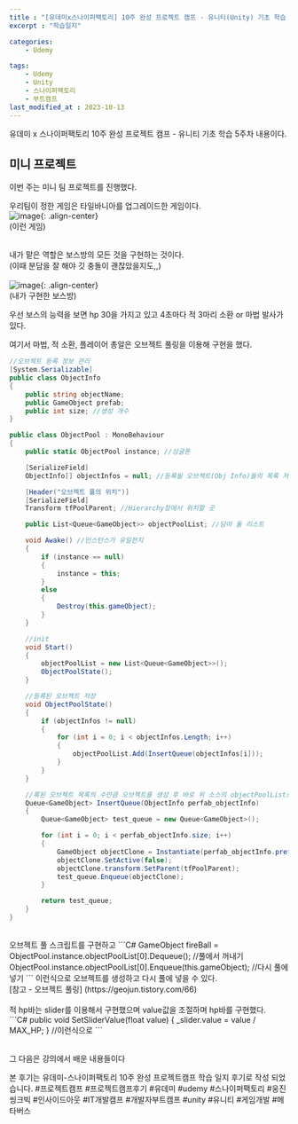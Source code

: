 ```yaml
---
title : "[유데미x스나이퍼팩토리] 10주 완성 프로젝트 캠프 - 유니티(Unity) 기초 학습 5주차"
excerpt : "학습일지"

categories:
    - Udemy

tags:
    - Udemy
    - Unity
    - 스나이퍼팩토리
    - 부트캠프
last_modified_at : 2023-10-13
---
```


유데미 x 스나이퍼팩토리 10주 완성 프로젝트 캠프 - 유니티 기초 학습 5주차 내용이다.<br>

## 미니 프로젝트
이번 주는 미니 팀 프로젝트를 진행했다.<br>

우리팀이 정한 게임은 타일바니아를 업그레이드한 게임이다.<br>
![image](https://github.com/Been98/Been98.github.io/assets/85021523/67e1faa1-9ffc-4762-be90-dac4331a4a76){: .align-center}<br>
(이런 게임)<br><br>

내가 맡은 역할은 보스방의 모든 것을 구현하는 것이다.<br>
(이때 분담을 잘 해야 깃 충돌이 괜찮았을지도,,)<br>
<br>
![image](https://github.com/Been98/Been98.github.io/assets/85021523/b6cadfef-266c-4bb3-8d49-12b754ed7fad){: .align-center}<br>
(내가 구현한 보스방)
<br>

우선 보스의 능력을 보면 hp 30을 가지고 있고 4초마다 적 3마리 소환 or 마법 발사가 있다.<br>

여기서 마법, 적 소환, 플레이어 총알은 오브젝트 풀링을 이용해 구현을 했다.
```C#
//오브젝트 등록 정보 관리
[System.Serializable]
public class ObjectInfo
{
    public string objectName;
    public GameObject prefab;
    public int size; //생성 개수
}

public class ObjectPool : MonoBehaviour
{
    public static ObjectPool instance; //싱글톤

    [SerializeField]
    ObjectInfo[] objectInfos = null; //등록될 오브젝트(Obj Info)들의 목록 저장 

    [Header("오브젝트 풀의 위치")]
    [SerializeField]
    Transform tfPoolParent; //Hierarchy창에서 위치할 곳

    public List<Queue<GameObject>> objectPoolList; //담아 둘 리스트

    void Awake() //인스턴스가 유일한지
    {
        if (instance == null)
        {
            instance = this;
        }
        else
        {
            Destroy(this.gameObject);
        }
    }

    //init
    void Start()
    {
        objectPoolList = new List<Queue<GameObject>>();
        ObjectPoolState();
    }

    //등록된 오브젝트 저장
    void ObjectPoolState()
    {
        if (objectInfos != null)
        {
            for (int i = 0; i < objectInfos.Length; i++)
            {
                objectPoolList.Add(InsertQueue(objectInfos[i]));
            }
        }
    }

    //록된 오브젝트 목록의 수만큼 오브젝트를 생성 후 바로 위 소스의 objectPoolList로 넘김
    Queue<GameObject> InsertQueue(ObjectInfo perfab_objectInfo)
    {
        Queue<GameObject> test_queue = new Queue<GameObject>();

        for (int i = 0; i < perfab_objectInfo.size; i++)
        {
            GameObject objectClone = Instantiate(perfab_objectInfo.prefab) as GameObject;
            objectClone.SetActive(false);
            objectClone.transform.SetParent(tfPoolParent);
            test_queue.Enqueue(objectClone);
        }

        return test_queue;
    }
}

```
<br>
오브젝트 풀 스크립트를 구현하고
```C#
    GameObject fireBall = ObjectPool.instance.objectPoolList[0].Dequeue(); //풀에서 꺼내기
     ObjectPool.instance.objectPoolList[0].Enqueue(this.gameObject); //다시 풀에 넣기
```
 이런식으로 오브젝트를 생성하고 다시 풀에 넣을 수 있다.
 <br>
[참고 - 오브젝트 풀링] (https://geojun.tistory.com/66) 
<br>
<br>
적 hp바는 slider를 이용해서 구현했으며 value값을 조절하며 hp바를 구현했다.<br>
```C#
    public void SetSliderValue(float value)
    {
        _slider.value = value / MAX_HP;
    }
    //이런식으로
```
<br>
<br>

그 다음은 강의에서 배운 내용들이다 <br>



본 후기는 유데미-스나이퍼팩토리 10주 완성 프로젝트캠프 학습 일지 후기로 작성 되었습니다.
#프로젝트캠프 #프로젝트캠프후기 #유데미 #udemy #스나이퍼팩토리 #웅진씽크빅 #인사이드아웃 #IT개발캠프 #개발자부트캠프 #unity #유니티 #게임개발 #메타버스 